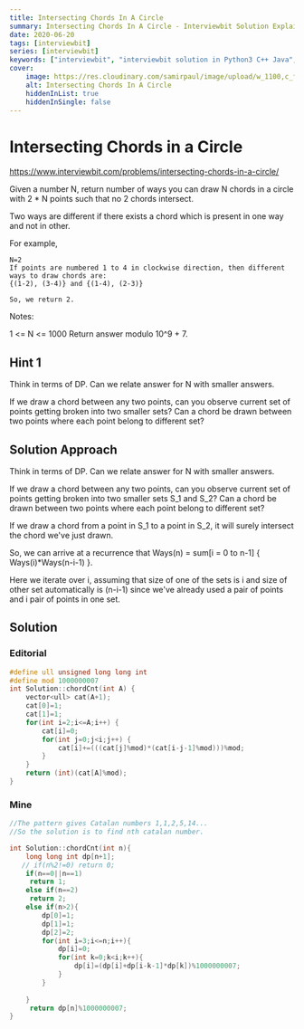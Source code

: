 ```yaml
---
title: Intersecting Chords In A Circle
summary: Intersecting Chords In A Circle - Interviewbit Solution Explained
date: 2020-06-20
tags: [interviewbit]
series: [interviewbit]
keywords: ["interviewbit", "interviewbit solution in Python3 C++ Java", "Intersecting Chords In A Circle Solution Explained"]
cover:
    image: https://res.cloudinary.com/samirpaul/image/upload/w_1100,c_fit,co_rgb:FFFFFF,l_text:Arial_75_bold:Intersecting Chords In A Circle - Solution Explained/problem-solving.webp
    alt: Intersecting Chords In A Circle
    hiddenInList: true
    hiddenInSingle: false
---
```


# Intersecting Chords in a Circle

https://www.interviewbit.com/problems/intersecting-chords-in-a-circle/

Given a number N, return number of ways you can draw N chords in a circle with 2 * N points
such that no 2 chords intersect.

Two ways are different if there exists a chord which is present in one way and not in other.

For example,

```
N=2
If points are numbered 1 to 4 in clockwise direction, then different ways to draw chords are:
{(1-2), (3-4)} and {(1-4), (2-3)}

So, we return 2.
```
Notes:

1 <= N <= 1000
Return answer modulo 10^9 + 7.

## Hint 1
Think in terms of DP.
Can we relate answer for N with smaller answers.

If we draw a chord between any two points, can you observe current set of points getting broken into two smaller sets? Can a chord be drawn between two points where each point belong to different set?

## Solution Approach

Think in terms of DP.
Can we relate answer for N with smaller answers.

If we draw a chord between any two points, can you observe current set of points getting broken
into two smaller sets S_1 and S_2? Can a chord be drawn between two points where each point belong
to different set?

If we draw a chord from a point in S_1 to a point in S_2, it will surely intersect the chord we've just drawn.

So, we can arrive at a recurrence that Ways(n) = sum[i = 0 to n-1] { Ways(i)*Ways(n-i-1) }.

Here we iterate over i, assuming that size of one of the sets is i and size of other set automatically
is (n-i-1) since we've already used a pair of points and i pair of points in one set.


## Solution

### Editorial
```cpp
#define ull unsigned long long int
#define mod 1000000007
int Solution::chordCnt(int A) {
    vector<ull> cat(A+1);
    cat[0]=1;
    cat[1]=1;
    for(int i=2;i<=A;i++) {
        cat[i]=0;
        for(int j=0;j<i;j++) {
            cat[i]+=(((cat[j]%mod)*(cat[i-j-1]%mod)))%mod;
        }
    }
    return (int)(cat[A]%mod);
}
```

### Mine
```cpp
//The pattern gives Catalan numbers 1,1,2,5,14...
//So the solution is to find nth catalan number.

int Solution::chordCnt(int n){
    long long int dp[n+1];
   // if(n%2!=0) return 0;
    if(n==0||n==1)
     return 1;
    else if(n==2)
     return 2;
    else if(n>2){
        dp[0]=1;
        dp[1]=1;
        dp[2]=2;
        for(int i=3;i<=n;i++){
            dp[i]=0;
            for(int k=0;k<i;k++){
                dp[i]=(dp[i]+dp[i-k-1]*dp[k])%1000000007;
            }
        }
       
    }
     return dp[n]%1000000007;
}

```
